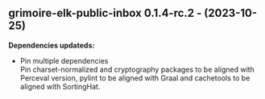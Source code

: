 ## grimoire-elk-public-inbox 0.1.4-rc.2 - (2023-10-25)

**Dependencies updateds:**

 * Pin multiple dependencies\
   Pin charset-normalized and cryptography packages to be aligned with
   Perceval version, pylint to be aligned with Graal and cachetools to be
   aligned with SortingHat.

